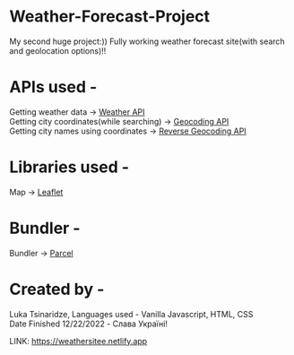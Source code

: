 # Weather-Forecast-Project

My second huge project:)) Fully working weather forecast site(with search and geolocation options)!!

# APIs used -
Getting weather data -> [Weather API](https://open-meteo.com)<br>
Getting city coordinates(while searching) -> [Geocoding API](https://apidocs.geoapify.com/docs/geocoding/forward-geocoding/#about)<br>
Getting city names using coordinates -> [Reverse Geocoding API](https://apidocs.geoapify.com/docs/geocoding/reverse-geocoding/#about)<br>

# Libraries used -
Map -> [Leaflet](https://leafletjs.com)<br> 

# Bundler -
Bundler -> [Parcel](https://parceljs.org)<br> 

# Created by -
Luka Tsinaridze, Languages used - Vanilla Javascript, HTML, CSS<br>
Date Finished 12/22/2022 - Слава Україні!<br>


LINK: https://weathersitee.netlify.app

